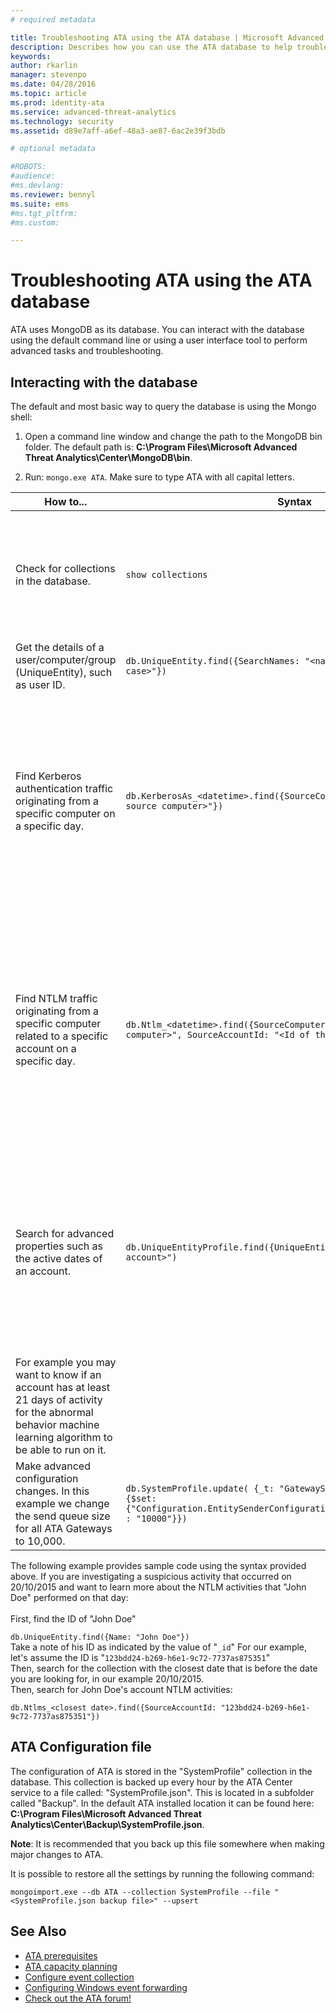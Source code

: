 ```yaml
---
# required metadata

title: Troubleshooting ATA using the ATA database | Microsoft Advanced Threat Analytics
description: Describes how you can use the ATA database to help troubleshoot issues 
keywords:
author: rkarlin
manager: stevenpo
ms.date: 04/28/2016
ms.topic: article
ms.prod: identity-ata
ms.service: advanced-threat-analytics
ms.technology: security
ms.assetid: d89e7aff-a6ef-48a3-ae87-6ac2e39f3bdb

# optional metadata

#ROBOTS:
#audience:
#ms.devlang:
ms.reviewer: bennyl
ms.suite: ems
#ms.tgt_pltfrm:
#ms.custom:

---
```


# Troubleshooting ATA using the ATA database
ATA uses MongoDB as its database.
You can interact with the database using the default command line or using a user interface tool to perform advanced tasks and troubleshooting.

## Interacting with the database
The default and most basic way to query the database is using the Mongo shell:

1.  Open a command line window and change the path to the MongoDB bin folder. The default path is: **C:\Program Files\Microsoft Advanced Threat Analytics\Center\MongoDB\bin**.

2.  Run: `mongo.exe ATA`. Make sure to type ATA with all capital letters.

|How to...|Syntax|Notes|
|-------------|----------|---------|
|Check for collections in the database.|`show collections`|Useful as an end-to-end test to see that traffic is being written to the database and that event 4776 is being received by ATA.|
|Get the details of a user/computer/group (UniqueEntity), such as user ID.|`db.UniqueEntity.find({SearchNames: "<name of entity in lower case>"})`||
|Find Kerberos authentication traffic originating from a specific computer on a specific day.|`db.KerberosAs_<datetime>.find({SourceComputerId: "<Id of the source computer>"})`|To get the &lt;ID of the source computer&gt; you can query the UniqueEntity collections, as shown in the example.<br /><br />Each network activity type, for example Kerberos authentications, has its own collection per UTC date.|
|Find NTLM traffic originating from a specific computer related to a specific account on a specific day.|`db.Ntlm_<datetime>.find({SourceComputerId: "<Id of the source computer>", SourceAccountId: "<Id of the account>"})`|To get the &lt;ID of the source computer&gt; and &lt;ID of the account&gt; you can query the UniqueEntity collections, as shown in the example.<br /><br />Each network activity type, for example NTLM authentications, has its own collection per UTC date.|
|Search for advanced properties such as the active dates of an account. |`db.UniqueEntityProfile.find({UniqueEntityId: "<Id of the account>")`|To get the &lt;ID of the account&gt; you can query the UniqueEntity collections, as shown in the example.<br>The property name that shows the dates in which the account has been active is called: "ActiveDates". <br>
For example you may want to know if an account has at least 21 days of activity for the abnormal behavior machine learning algorithm to be able to run on it.|
|Make advanced configuration changes. In this example we change the send queue size for all ATA Gateways to 10,000.|`db.SystemProfile.update( {_t: "GatewaySystemProfile"} ,`<br>`{$set:{"Configuration.EntitySenderConfiguration.EntityBatchBlockMaxSize" : "10000"}})`|`|

The following example provides sample code using the syntax provided above. If you are investigating a suspicious activity that occurred on 20/10/2015 and want to learn more about the NTLM activities that "John Doe" performed on that day:<br /><br />First, find the ID of "John Doe"

`db.UniqueEntity.find({Name: "John Doe"})`<br>Take a note of his ID as indicated by the value of "`_id`" For our example, let's assume the ID is "`123bdd24-b269-h6e1-9c72-7737as875351`"<br>Then, search for the collection with the closest date that is before the date you are looking for, in our example 20/10/2015.<br>Then, search for John Doe's account NTLM activities: 

`db.Ntlms_<closest date>.find({SourceAccountId: "123bdd24-b269-h6e1-9c72-7737as875351"})`
## ATA Configuration file
The configuration of ATA is stored in the "SystemProfile" collection in the database.
This collection is backed up every hour by the ATA Center service to a file called: "SystemProfile.json". This is located in a subfolder called "Backup". In the default ATA installed location it can be found here:  **C:\Program Files\Microsoft Advanced Threat Analytics\Center\Backup\SystemProfile.json**. 

**Note**: It is recommended that you back up this file somewhere when making major changes to ATA.

It is possible to restore all the settings by running the following command:

`mongoimport.exe --db ATA --collection SystemProfile --file "<SystemProfile.json backup file>" --upsert`

## See Also
- [ATA prerequisites](/advanced-threat-analytics/plan-design/ata-prerequisites)
- [ATA capacity planning](/advanced-threat-analytics/plan-design/ata-capacity-planning)
- [Configure event collection](/advanced-threat-analytics/deploy-use/configure-event-collection)
- [Configuring Windows event forwarding](/advanced-threat-analytics/deploy-use/configure-event-collection#configuring-windows-event-forwarding)
- [Check out the ATA forum!](https://social.technet.microsoft.com/Forums/security/en-US/home?forum=mata)
